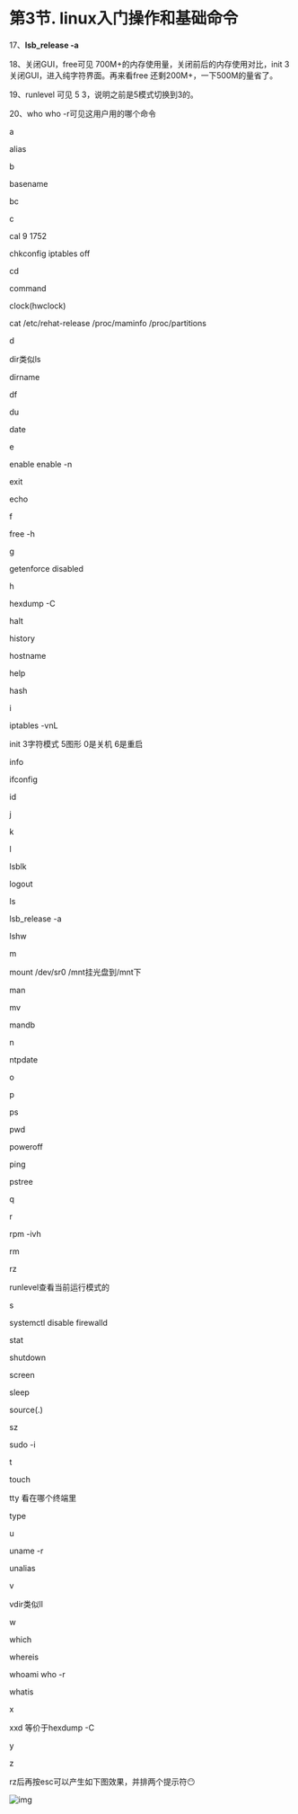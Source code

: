 # 第3节. linux入门操作和基础命令

17、**lsb_release -a**

18、关闭GUI，free可见 700M+的内存使用量，关闭前后的内存使用对比，init 3 关闭GUI，进入纯字符界面。再来看free 还剩200M+，一下500M的量省了。

19、runlevel 可见 5 3，说明之前是5模式切换到3的。

20、who  who -r可见这用户用的哪个命令

 

a

alias

b

basename

bc

c

cal 9 1752

chkconfig iptables off

cd

command

clock(hwclock)

cat /etc/rehat-release /proc/maminfo  /proc/partitions

d

dir类似ls

dirname

df

du

date

e

enable enable -n

exit

echo

f

free -h

g

getenforce disabled

h

hexdump -C

halt

history

hostname

help

hash

i

iptables -vnL

init 3字符模式  5图形   0是关机  6是重启

info

ifconfig 

id

j

k

l

lsblk

logout

ls

lsb_release -a

lshw

m

mount /dev/sr0 /mnt挂光盘到/mnt下

man

mv

mandb

n

ntpdate

o

p

ps

pwd

poweroff

ping

pstree

q

r

rpm -ivh 

rm

rz

runlevel查看当前运行模式的

s

systemctl disable firewalld

stat

shutdown

screen

sleep

source(.)

sz

sudo -i

t

touch

tty 看在哪个终端里

type

u

uname -r

unalias

v

vdir类似ll

w

which

whereis

whoami who -r

whatis

x

xxd 等价于hexdump -C

y

z

 

 

rz后再按esc可以产生如下图效果，并排两个提示符😶

![img](file:///C:/Users/MingYi/AppData/Local/Temp/msohtmlclip1/01/clip_image002.jpg)

